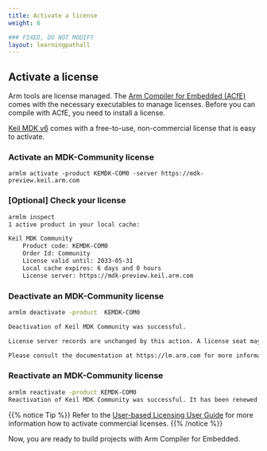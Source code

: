 ```yaml
---
title: Activate a license
weight: 6

### FIXED, DO NOT MODIFY
layout: learningpathall
---
```


## Activate a license

Arm tools are license managed. The [Arm Compiler for Embedded (ACfE)](https://developer.arm.com/Tools%20and%20Software/Arm%20Compiler%20for%20Embedded) comes with the necessary executables to manage licenses. Before you can compile with ACfE, you need to install a license.

[Keil MDK v6](htpps::/www.keil.arm.com) comes with a free-to-use, non-commercial license that is easy to activate.

### Activate an MDK-Community license

```shell
armlm activate -product KEMDK-COM0 -server https://mdk-preview.keil.arm.com
```

### [Optional] Check your license

```bash { output_lines = "2-9" }
armlm inspect
1 active product in your local cache:

Keil MDK Community
    Product code: KEMDK-COM0
    Order Id: Community
    License valid until: 2033-05-31
    Local cache expires: 6 days and 0 hours
    License server: https://mdk-preview.keil.arm.com
```

### Deactivate an MDK-Community license

```bash { output_lines = "2-8" }
armlm deactivate -product  KEMDK-COM0

Deactivation of Keil MDK Community was successful.

License server records are unchanged by this action. A license seat may still be allocated to you depending on the last time the local cache was refreshed on this or other devices.

Please consult the documentation at https://lm.arm.com for more information on deactivation.
```

### Reactivate an MDK-Community license

```bash { output_lines = "2-3" }
armlm reactivate -product KEMDK-COM0
Reactivation of Keil MDK Community was successful. It has been renewed and added to your local license store.
```

{{% notice Tip %}}
Refer to the [User-based Licensing User Guide](https://developer.arm.com/documentation/102516/latest/User-based-licensing-overview) for more information how to activate commercial licenses.
{{% /notice %}}

Now, you are ready to build projects with Arm Compiler for Embedded.